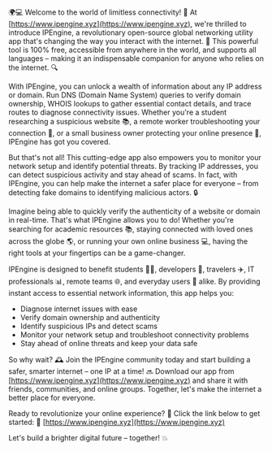 🌍💻 Welcome to the world of limitless connectivity! 🚀 At [https://www.ipengine.xyz](https://www.ipengine.xyz), we're thrilled to introduce IPEngine, a revolutionary open-source global networking utility app that's changing the way you interact with the internet. 📡 This powerful tool is 100% free, accessible from anywhere in the world, and supports all languages – making it an indispensable companion for anyone who relies on the internet. 🔍

With IPEngine, you can unlock a wealth of information about any IP address or domain. Run DNS (Domain Name System) queries to verify domain ownership, WHOIS lookups to gather essential contact details, and trace routes to diagnose connectivity issues. Whether you're a student researching a suspicious website 📚, a remote worker troubleshooting your connection 🌃, or a small business owner protecting your online presence 💼, IPEngine has got you covered.

But that's not all! This cutting-edge app also empowers you to monitor your network setup and identify potential threats. By tracking IP addresses, you can detect suspicious activity and stay ahead of scams. In fact, with IPEngine, you can help make the internet a safer place for everyone – from detecting fake domains to identifying malicious actors. 🔒

Imagine being able to quickly verify the authenticity of a website or domain in real-time. That's what IPEngine allows you to do! Whether you're searching for academic resources 📚, staying connected with loved ones across the globe 🌎, or running your own online business 💻, having the right tools at your fingertips can be a game-changer.

IPEngine is designed to benefit students 👩‍🏫, developers 🤖, travelers ✈️, IT professionals 📊, remote teams 🌐, and everyday users 📱 alike. By providing instant access to essential network information, this app helps you:

* Diagnose internet issues with ease
* Verify domain ownership and authenticity
* Identify suspicious IPs and detect scams
* Monitor your network setup and troubleshoot connectivity problems
* Stay ahead of online threats and keep your data safe

So why wait? 🕰️ Join the IPEngine community today and start building a safer, smarter internet – one IP at a time! 🔜 Download our app from [https://www.ipengine.xyz](https://www.ipengine.xyz) and share it with friends, communities, and online groups. Together, let's make the internet a better place for everyone.

Ready to revolutionize your online experience? 🚀 Click the link below to get started: 🔗 [https://www.ipengine.xyz](https://www.ipengine.xyz)

Let's build a brighter digital future – together! 💥